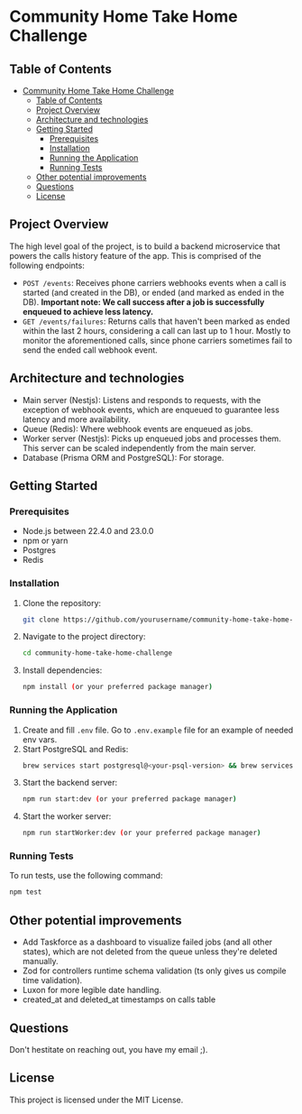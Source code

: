 # Community Home Take Home Challenge

## Table of Contents
- [Community Home Take Home Challenge](#community-home-take-home-challenge)
  - [Table of Contents](#table-of-contents)
  - [Project Overview](#project-overview)
  - [Architecture and technologies](#architecture-and-technologies)
  - [Getting Started](#getting-started)
    - [Prerequisites](#prerequisites)
    - [Installation](#installation)
    - [Running the Application](#running-the-application)
    - [Running Tests](#running-tests)
  - [Other potential improvements](#other-potential-improvements)
  - [Questions](#questions)
  - [License](#license)

## Project Overview

The high level goal of the project, is to build a backend microservice that powers the calls history feature of the app. This is comprised of the following endpoints:

- `POST /events`: Receives phone carriers webhooks events when a call is started (and created in the DB), or ended (and marked as ended in the DB). **Important note: We call success after a job is successfully enqueued to achieve less latency.**
- `GET /events/failures`: Returns calls that haven't been marked as ended within the last 2 hours, considering a call can last up to 1 hour. Mostly to monitor the aforementioned calls, since phone carriers sometimes fail to send the ended call webhook event.

## Architecture and technologies

- Main server (Nestjs): Listens and responds to requests, with the exception of webhook events, which are enqueued to guarantee less latency and more availability.
- Queue (Redis): Where webhook events are enqueued as jobs.
- Worker server (Nestjs): Picks up enqueued jobs and processes them. This server can be scaled independently from the main server.
- Database (Prisma ORM and PostgreSQL): For storage.


## Getting Started

### Prerequisites

- Node.js between 22.4.0 and 23.0.0
- npm or yarn
- Postgres
- Redis

### Installation

1. Clone the repository:
    ```sh
    git clone https://github.com/yourusername/community-home-take-home-challenge.git
    ```
2. Navigate to the project directory:
    ```sh
    cd community-home-take-home-challenge
    ```
3. Install dependencies:
    ```sh
    npm install (or your preferred package manager)
    ```


### Running the Application

1. Create and fill `.env` file. Go to `.env.example` file for an example of needed env vars.
2. Start PostgreSQL and Redis:
    ```sh
    brew services start postgresql@<your-psql-version> && brew services start redis
    ```
3. Start the backend server:
    ```sh
    npm run start:dev (or your preferred package manager)
    ```
4. Start the worker server:
    ```sh
    npm run startWorker:dev (or your preferred package manager)
    ```

### Running Tests

To run tests, use the following command:
```sh
npm test
```
## Other potential improvements
- Add Taskforce as a dashboard to visualize failed jobs (and all other states), which are not deleted from the queue unless they're deleted manually.
- Zod for controllers runtime schema validation (ts only gives us compile time validation).
- Luxon for more legible date handling.
- created_at and deleted_at timestamps on calls table

## Questions
Don't hestitate on reaching out, you have my email ;).

## License

This project is licensed under the MIT License.